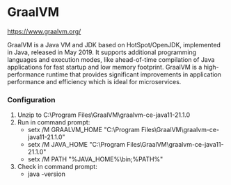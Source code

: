 # GraalVM
https://www.graalvm.org/

GraalVM is a Java VM and JDK based on HotSpot/OpenJDK, implemented in Java, released in May 2019. 
It supports additional programming languages and execution modes, like ahead-of-time compilation of Java applications for fast startup and low memory footprint.
GraalVM is a high-performance runtime that provides significant improvements in application performance and efficiency which is ideal for microservices.

### Configuration
1. Unzip to C:\Program Files\GraalVM\graalvm-ce-java11-21.1.0
2. Run in command prompt:
    * setx /M GRAALVM_HOME "C:\Program Files\GraalVM\graalvm-ce-java11-21.1.0"
    * setx /M JAVA_HOME "C:\Program Files\GraalVM\graalvm-ce-java11-21.1.0"
    * setx /M PATH "%JAVA_HOME%\bin;%PATH%"
3. Check in command prompt:
   * java -version

